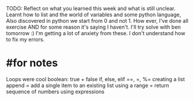 TODO: Reflect on what you learned this week and what is still unclear.
Learnt how to list and the world of variables and some python language,
Also discovered in python we start from 0 and not 1.
How ever, I've done all exercise AND for some reason it's saying I haven't. I'll try solve with ben tomorrow :)
I'm getting a lot of anxiety from these.
I don't understand how to fix my errors.
# #for notes
Loops were cool
boolean: true + false if, else, elif ==, =, %= creating a list append = add a single item to an existing list using a range = return sequence of numbers using expressions

